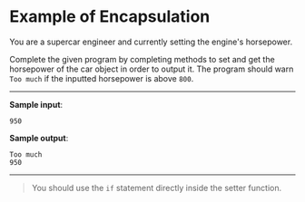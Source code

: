 # Example of Encapsulation

You are a supercar engineer and currently setting the engine's horsepower.

Complete the given program by completing methods to set and get the horsepower of the car object in order to output it.
The program should warn `Too much` if the inputted horsepower is above `800`.

---

**Sample input**:
```
950
```

**Sample output**:
```
Too much
950
```

---

>You should use the `if` statement directly inside the setter function.